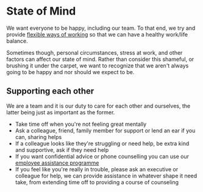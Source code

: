 # State of Mind

We want everyone to be happy, including our team. To that end, we try and provide [flexible ways of working](https://github.com/madetech/handbook/tree/master/benefits) so that we can have a healthy work/life balance.

Sometimes though, personal circumstances, stress at work, and other factors can affect our state of mind. Rather than consider this shameful, or brushing it under the carpet, we want to recognize that we aren't always going to be happy and nor should we expect to be.

## Supporting each other

We are a team and it is our duty to care for each other and ourselves, the latter being just as important as the former.

- Take time off when you're not feeling great mentally
- Ask a colleague, friend, family member for support or lend an ear if you can, sharing helps
- If a colleague looks like they're struggling or need help, be extra kind and supportive, ask if they need help
- If you want confidential advice or phone counselling you can use our [employee assistance programme](employee_assistance.md)
- If you feel like you're really in trouble, please ask an executive or colleague for help, we can provide assistance in whatever shape it need take, from extending time off to providing a course of counseling